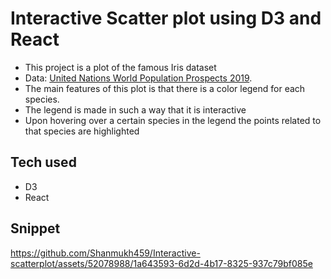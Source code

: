 # Interactive Scatter plot using D3 and React

- This project is a plot of the famous Iris dataset
- Data: [United Nations World Population Prospects 2019](https://gist.github.com/Shanmukh459/b5d83c8b7334616ceb7d9bfba7ffeb24).
- The main features of this plot is that there is a color legend for each species.
- The legend is made in such a way that it is interactive
- Upon hovering over a certain species in the legend the points related to that species are highlighted


## Tech used

- D3
- React

## Snippet 

https://github.com/Shanmukh459/Interactive-scatterplot/assets/52078988/1a643593-6d2d-4b17-8325-937c79bf085e

